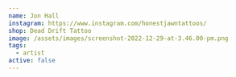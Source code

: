 ```yaml
---
name: Jon Hall
instagram: https://www.instagram.com/honestjawntattoos/
shop: Dead Drift Tattoo
image: /assets/images/screenshot-2022-12-29-at-3.46.00-pm.png
tags:
  - artist
active: false
---
```

